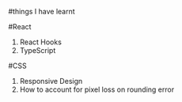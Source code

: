 #things I have learnt

#React

1. React Hooks
2. TypeScript

#CSS

1. Responsive Design
2. How to account for pixel loss on rounding error
